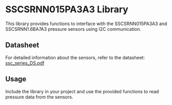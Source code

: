 # SSCSRNN015PA3A3 Library

This library provides functions to interface with the SSCSRNN015PA3A3 and SSCSRNN1.6BA7A3 pressure sensors using I2C communication.

## Datasheet

For detailed information about the sensors, refer to the datasheet: [ssc_series_DS.pdf](ssc_series_DS.pdf)

## Usage

Include the library in your project and use the provided functions to read pressure data from the sensors.
